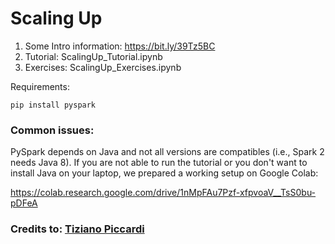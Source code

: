 # Scaling Up

1. Some Intro information: https://bit.ly/39Tz5BC
2. Tutorial: ScalingUp_Tutorial.ipynb
3. Exercises: ScalingUp_Exercises.ipynb

Requirements:

`pip install pyspark`

### Common issues:
PySpark depends on Java and not all versions are compatibles (i.e., Spark 2 needs Java 8). If you are not able to run the tutorial or you don't want to install Java on your laptop, we prepared a working setup on Google Colab:

https://colab.research.google.com/drive/1nMpFAu7Pzf-xfpvoaV__TsS0bu-pDFeA

### Credits to: [Tiziano Piccardi](https://piccardi.me/)
